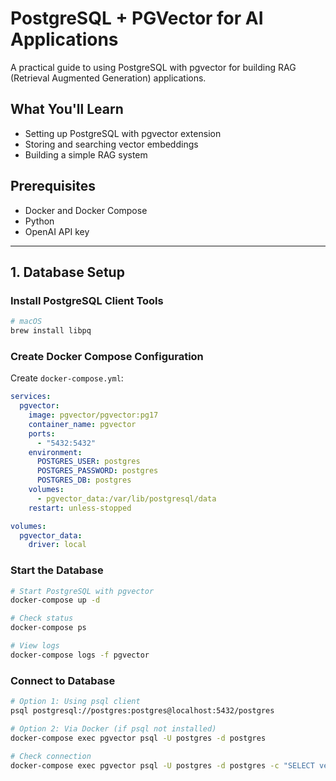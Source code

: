 # PostgreSQL + PGVector for AI Applications

A practical guide to using PostgreSQL with pgvector for building RAG (Retrieval Augmented Generation) applications.

## What You'll Learn

- Setting up PostgreSQL with pgvector extension
- Storing and searching vector embeddings
- Building a simple RAG system

## Prerequisites
- Docker and Docker Compose
- Python
- OpenAI API key
---

## 1. Database Setup

### Install PostgreSQL Client Tools

```bash
# macOS
brew install libpq
```

### Create Docker Compose Configuration

Create `docker-compose.yml`:

```yaml
services:
  pgvector:
    image: pgvector/pgvector:pg17
    container_name: pgvector
    ports:
      - "5432:5432"
    environment:
      POSTGRES_USER: postgres
      POSTGRES_PASSWORD: postgres
      POSTGRES_DB: postgres
    volumes:
      - pgvector_data:/var/lib/postgresql/data
    restart: unless-stopped

volumes:
  pgvector_data:
    driver: local
```

### Start the Database

```bash
# Start PostgreSQL with pgvector
docker-compose up -d

# Check status
docker-compose ps

# View logs
docker-compose logs -f pgvector
```

### Connect to Database

```bash
# Option 1: Using psql client
psql postgresql://postgres:postgres@localhost:5432/postgres

# Option 2: Via Docker (if psql not installed)
docker-compose exec pgvector psql -U postgres -d postgres

# Check connection
docker-compose exec pgvector psql -U postgres -d postgres -c "SELECT version();"
```